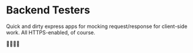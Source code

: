 # Backend Testers

Quick and dirty express apps for mocking request/response for client-side work.
All HTTPS-enabled, of course.

💯🚴‍🏈🐴